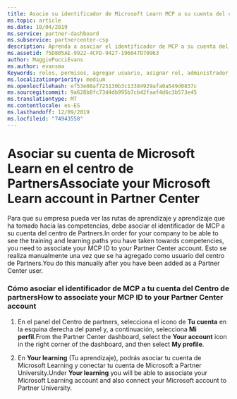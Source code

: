 ```yaml
---
title: Asocie su identificador de Microsoft Learn MCP a su cuenta del centro de Partners | Centro de Partners
ms.topic: article
ms.date: 10/04/2019
ms.service: partner-dashboard
ms.subservice: partnercenter-csp
description: Aprenda a asociar el identificador de MCP a su cuenta del centro de partners para que su empresa pueda ver las rutas de aprendizaje y aprendizaje que ha tomado hacia las competencias.
ms.assetid: 75D805AE-9922-4CFD-9427-196047D70963
author: MaggiePucciEvans
ms.author: evansma
Keywords: roles, permisos, agregar usuario, asignar rol, administrador, agente, identificador de MCP, Microsoft Learn
ms.localizationpriority: medium
ms.openlocfilehash: ef53e08af725130b3c13384929afa0a549d0837c
ms.sourcegitcommit: 9a628b8fc73d4db995b7cb42faaf4d6c3b573e45
ms.translationtype: MT
ms.contentlocale: es-ES
ms.lasthandoff: 12/09/2019
ms.locfileid: "74943558"
---
```

# <a name="associate-your-microsoft-learn-account-in-partner-center"></a><span data-ttu-id="a2c62-104">Asociar su cuenta de Microsoft Learn en el centro de Partners</span><span class="sxs-lookup"><span data-stu-id="a2c62-104">Associate your Microsoft Learn account in Partner Center</span></span>

<span data-ttu-id="a2c62-105">Para que su empresa pueda ver las rutas de aprendizaje y aprendizaje que ha tomado hacia las competencias, debe asociar el identificador de MCP a su cuenta del centro de Partners.</span><span class="sxs-lookup"><span data-stu-id="a2c62-105">In order for your company to be able to see the training and learning paths you have taken towards competencies, you need to associate your MCP ID to your Partner Center account.</span></span> <span data-ttu-id="a2c62-106">Esto se realiza manualmente una vez que se ha agregado como usuario del centro de Partners.</span><span class="sxs-lookup"><span data-stu-id="a2c62-106">You do this manually after you have been added as a Partner Center user.</span></span>

### <a name="how-to-associate-your-mcp-id-to-your-partner-center-account"></a><span data-ttu-id="a2c62-107">Cómo asociar el identificador de MCP a tu cuenta del Centro de partners</span><span class="sxs-lookup"><span data-stu-id="a2c62-107">How to associate your MCP ID to your Partner Center account</span></span>

1. <span data-ttu-id="a2c62-108">En el panel del Centro de partners, selecciona el icono de **Tu cuenta** en la esquina derecha del panel y, a continuación, selecciona **Mi perfil**.</span><span class="sxs-lookup"><span data-stu-id="a2c62-108">From the Partner Center dashboard, select the **Your account** icon in the right corner of the dashboard, and then select **My profile**.</span></span>

2. <span data-ttu-id="a2c62-109">En **Your learning** (Tu aprendizaje), podrás asociar tu cuenta de Microsoft Learning y conectar tu cuenta de Microsoft a Partner University.</span><span class="sxs-lookup"><span data-stu-id="a2c62-109">Under **Your learning** you will be able to associate your Microsoft Learning account and also connect your Microsoft account to Partner University.</span></span>
